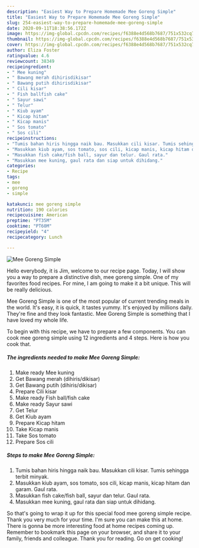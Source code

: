```yaml
---
description: "Easiest Way to Prepare Homemade Mee Goreng Simple"
title: "Easiest Way to Prepare Homemade Mee Goreng Simple"
slug: 254-easiest-way-to-prepare-homemade-mee-goreng-simple
date: 2020-09-11T18:38:56.172Z
image: https://img-global.cpcdn.com/recipes/f6388e4d568b7687/751x532cq70/mee-goreng-simple-resipi-foto-utama.jpg
thumbnail: https://img-global.cpcdn.com/recipes/f6388e4d568b7687/751x532cq70/mee-goreng-simple-resipi-foto-utama.jpg
cover: https://img-global.cpcdn.com/recipes/f6388e4d568b7687/751x532cq70/mee-goreng-simple-resipi-foto-utama.jpg
author: Eliza Foster
ratingvalue: 4.6
reviewcount: 38349
recipeingredient:
- " Mee kuning"
- " Bawang merah dihirisdikisar"
- " Bawang putih dihirisdikisar"
- " Cili kisar"
- " Fish ballfish cake"
- " Sayur sawi"
- " Telur"
- " Kiub ayam"
- " Kicap hitam"
- " Kicap manis"
- " Sos tomato"
- " Sos cili"
recipeinstructions:
- "Tumis bahan hiris hingga naik bau. Masukkan cili kisar. Tumis sehingga terbit minyak."
- "Masukkan kiub ayam, sos tomato, sos cili, kicap manis, kicap hitam dan garam. Gaul rata."
- "Masukkan fish cake/fish ball, sayur dan telur. Gaul rata."
- "Masukkan mee kuning, gaul rata dan siap untuk dihidang."
categories:
- Recipe
tags:
- mee
- goreng
- simple

katakunci: mee goreng simple 
nutrition: 190 calories
recipecuisine: American
preptime: "PT35M"
cooktime: "PT60M"
recipeyield: "4"
recipecategory: Lunch

---
```



![Mee Goreng Simple](https://img-global.cpcdn.com/recipes/f6388e4d568b7687/751x532cq70/mee-goreng-simple-resipi-foto-utama.jpg)

Hello everybody, it is Jim, welcome to our recipe page. Today, I will show you a way to prepare a distinctive dish, mee goreng simple. One of my favorites food recipes. For mine, I am going to make it a bit unique. This will be really delicious.

Mee Goreng Simple is one of the most popular of current trending meals in the world. It's easy, it is quick, it tastes yummy. It's enjoyed by millions daily. They're fine and they look fantastic. Mee Goreng Simple is something that I have loved my whole life.




To begin with this recipe, we have to prepare a few components. You can cook mee goreng simple using 12 ingredients and 4 steps. Here is how you cook that.

<!--inarticleads1-->

##### The ingredients needed to make Mee Goreng Simple:

1. Make ready  Mee kuning
1. Get  Bawang merah (dihiris/dikisar)
1. Get  Bawang putih (dihiris/dikisar)
1. Prepare  Cili kisar
1. Make ready  Fish ball/fish cake
1. Make ready  Sayur sawi
1. Get  Telur
1. Get  Kiub ayam
1. Prepare  Kicap hitam
1. Take  Kicap manis
1. Take  Sos tomato
1. Prepare  Sos cili




<!--inarticleads2-->

##### Steps to make Mee Goreng Simple:

1. Tumis bahan hiris hingga naik bau. Masukkan cili kisar. Tumis sehingga terbit minyak.
1. Masukkan kiub ayam, sos tomato, sos cili, kicap manis, kicap hitam dan garam. Gaul rata.
1. Masukkan fish cake/fish ball, sayur dan telur. Gaul rata.
1. Masukkan mee kuning, gaul rata dan siap untuk dihidang.




So that's going to wrap it up for this special food mee goreng simple recipe. Thank you very much for your time. I'm sure you can make this at home. There is gonna be more interesting food at home recipes coming up. Remember to bookmark this page on your browser, and share it to your family, friends and colleague. Thank you for reading. Go on get cooking!
